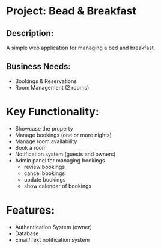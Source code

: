# Project: Bead & Breakfast
## Description: 
A simple web application for managing a bed and breakfast.
## Business Needs:
- Bookings & Reservations
- Room Management (2 rooms)
# Key Functionality:
- Showcase the property
- Manage bookings (one or more nights)
- Manage room availability
- Book a room
- Notification system (guests and owners)
- Admin panel for managing bookings
  - review bookings
  - cancel bookings
  - update bookings
  - show calendar of bookings
# Features:
- Authentication System (owner)
- Database
- Email/Text notification system